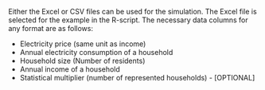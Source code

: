 Either the Excel or CSV files can be used for the simulation. The Excel file is selected for the example in the R-script. The necessary data columns for any format are as follows:
- Electricity price (same unit as income)
- Annual electricity consumption of a household
- Household size (Number of residents)
- Annual income of a household
- Statistical multiplier (number of represented households) - [OPTIONAL]
